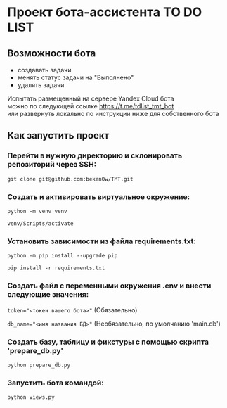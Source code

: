 # Проект бота-ассистента TO DO LIST  

## Возможности бота

- создавать задачи
- менять статус задачи на "Выполнено"
- удалять задачи  

Испытать размещенный на сервере Yandex Cloud бота  
можно по следующей ссылке https://t.me/tdlist_tmt_bot  
или развернуть локально по инструкции ниже для собственного бота  

## Как запустить проект  
  
### Перейти в нужную директорию и склонировать репозиторий через SSH:  

```git clone git@github.com:beken0w/TMT.git```

### Cоздать и активировать виртуальное окружение:

```python -m venv venv```

```venv/Scripts/activate```

### Установить зависимости из файла requirements.txt:

```python -m pip install --upgrade pip```

```pip install -r requirements.txt```

### Создать файл с переменными окружения .env и внести следующие значения:

```token="<токен вашего бота>"``` (Обязательно)  

```db_name="<имя названия БД>"``` (Необязательно, по умолчанию 'main.db')  

### Создать базу, таблицу и фикстуры с помощью скрипта 'prepare_db.py'

```python prepare_db.py```

### Запустить бота командой:

```python views.py```




